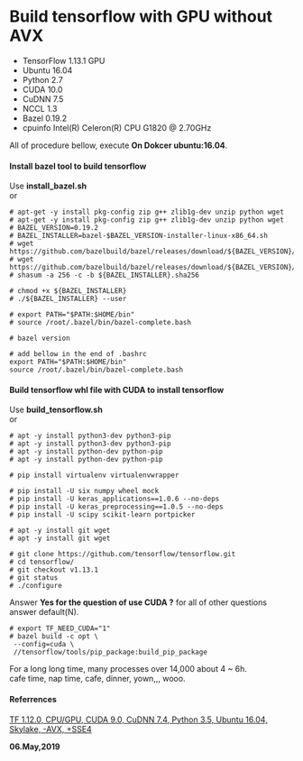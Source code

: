 # Build tensorflow with GPU without AVX  

- TensorFlow 1.13.1 GPU
- Ubuntu 16.04
- Python 2.7
- CUDA 10.0
- CuDNN 7.5
- NCCL 1.3
- Bazel 0.19.2
- cpuinfo Intel(R) Celeron(R) CPU G1820 @ 2.70GHz

All of procedure bellow, execute **On Dokcer ubuntu:16.04**.  

#### Install bazel tool to build tensorflow  
Use **install_bazel.sh**  
or  
```
# apt-get -y install pkg-config zip g++ zlib1g-dev unzip python wget
# apt-get -y install pkg-config zip g++ zlib1g-dev unzip python wget
# BAZEL_VERSION=0.19.2
# BAZEL_INSTALLER=bazel-$BAZEL_VERSION-installer-linux-x86_64.sh
# wget https://github.com/bazelbuild/bazel/releases/download/${BAZEL_VERSION}/${BAZEL_INSTALLER}
# wget https://github.com/bazelbuild/bazel/releases/download/${BAZEL_VERSION}/${BAZEL_INSTALLER}.sha256
# shasum -a 256 -c -b ${BAZEL_INSTALLER}.sha256 

# chmod +x ${BAZEL_INSTALLER}
# ./${BAZEL_INSTALLER} --user

# export PATH="$PATH:$HOME/bin"
# source /root/.bazel/bin/bazel-complete.bash

# bazel version

# add bellow in the end of .bashrc
export PATH="$PATH:$HOME/bin"
source /root/.bazel/bin/bazel-complete.bash
```

#### Build tensorflow whl file with CUDA to install tensorflow  
Use **build_tensorflow.sh**  
or  
```
# apt -y install python3-dev python3-pip
# apt -y install python3-dev python3-pip
# apt -y install python-dev python-pip
# apt -y install python-dev python-pip

# pip install virtualenv virtualenvwrapper

# pip install -U six numpy wheel mock
# pip install -U keras_applications==1.0.6 --no-deps
# pip install -U keras_preprocessing==1.0.5 --no-deps
# pip install -U scipy scikit-learn portpicker

# apt -y install git wget
# apt -y install git wget

# git clone https://github.com/tensorflow/tensorflow.git
# cd tensorflow/
# git checkout v1.13.1
# git status
# ./configure
```
Answer **Yes for the question of use CUDA ?** for all of other questions answer default(N).  
```
# export TF_NEED_CUDA="1"
# bazel build -c opt \
 --config=cuda \
 //tensorflow/tools/pip_package:build_pip_package
```
For a long long time, many processes over 14,000 about 4 ~ 6h.  
cafe time, nap time, cafe, dinner, yown,,, wooo.  

#### Referrences  
[TF 1.12.0, CPU/GPU, CUDA 9.0, CuDNN 7.4, Python 3.5, Ubuntu 16.04, Skylake, -AVX, +SSE4](https://github.com/yaroslavvb/tensorflow-community-wheels/issues/99)  

**06.May,2019**  
